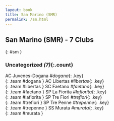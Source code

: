 ```yaml
---
layout: book
title: San Marino (SMR)
permalink: /sm.html
---
```


## San Marino (SMR) - 7 Clubs
{: #sm }









### Uncategorized _(7)_{:.count}

AC Juvenes-Dogana   _#dogana_{: .key} <br>
{: .team #dogana }
AC Libertas   _#libertas_{: .key} <br>
{: .team #libertas }
SC Faetano   _#faetano_{: .key} <br>
{: .team #faetano }
SP La Fiorita   _#lafiorita_{: .key} <br>
{: .team #lafiorita }
SP Tre Fiori   _#trefiori_{: .key} <br>
{: .team #trefiori }
SP Tre Penne   _#trepenne_{: .key} <br>
{: .team #trepenne }
SS Murata   _#murata_{: .key} <br>
{: .team #murata }


 
